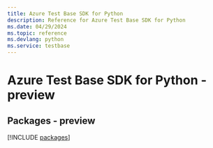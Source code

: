 ```yaml
---
title: Azure Test Base SDK for Python
description: Reference for Azure Test Base SDK for Python
ms.date: 04/29/2024
ms.topic: reference
ms.devlang: python
ms.service: testbase
---
```

# Azure Test Base SDK for Python - preview
## Packages - preview
[!INCLUDE [packages](test-base-index.md)]